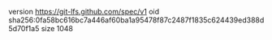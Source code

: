 version https://git-lfs.github.com/spec/v1
oid sha256:0fa58bc616bc7a446af60ba1a95478f87c2487f1835c624439ed388d5d70f1a5
size 1048
